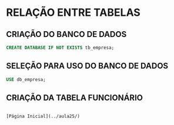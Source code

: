 # RELAÇÃO ENTRE TABELAS

## CRIAÇÃO DO BANCO DE DADOS

```SQL
CREATE DATABASE IF NOT EXISTS tb_empresa;
```

## SELEÇÃO PARA USO DO BANCO DE DADOS

```SQL
USE db_empresa;
```

## CRIAÇÃO DA TABELA FUNCIONÁRIO

```

[Página Inicial](../aula25/)
